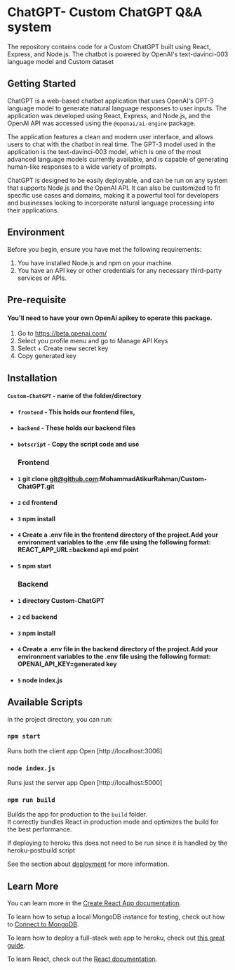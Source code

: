# ChatGPT- Custom ChatGPT Q&A system 
The repository contains code for a Custom ChatGPT built using React, Express, and Node.js. The chatbot is powered by OpenAI's text-davinci-003 language model and Custom dataset

## Getting Started
ChatGPT is a web-based chatbot application that uses OpenAI's GPT-3 language model to generate natural language responses to user inputs. The application was developed using React, Express, and Node.js, and the OpenAI API was accessed using the `@openai/ai-engine` package.

The application features a clean and modern user interface, and allows users to chat with the chatbot in real time. The GPT-3 model used in the application is the text-davinci-003 model, which is one of the most advanced language models currently available, and is capable of generating human-like responses to a wide variety of prompts.

ChatGPT is designed to be easily deployable, and can be run on any system that supports Node.js and the OpenAI API. It can also be customized to fit specific use cases and domains, making it a powerful tool for developers and businesses looking to incorporate natural language processing into their applications.
## Environment

Before you begin, ensure you have met the following requirements:

1. You have installed Node.js and npm on your machine.
2. You have an API key or other credentials for any necessary third-party services or APIs.

## Pre-requisite
#### You'll need to have your own OpenAi apikey to operate this package.
1. Go to https://beta.openai.com/
2. Select you profile menu and go to Manage API Keys
3. Select + Create new secret key
4. Copy generated key


##  Installation 

#### `Custom-ChatGPT` - name of the folder/directory
- #### `frontend` - This holds our frontend files, 
- #### `backend` - These holds our backend files
- #### `botscript` - Copy the script code and use 



  ### Frontend
- #### `1`  git clone git@github.com:MohammadAtikurRahman/Custom-ChatGPT.git
- #### `2`  cd frontend
- #### `3`  npm install
- #### `4`  Create a .env file in the frontend directory of the project.Add your environment variables to the .env file using the following format: REACT_APP_URL=backend api end point
- #### `5`  npm start

  ### Backend
- #### `1`  directory Custom-ChatGPT
- #### `2`  cd backend
- #### `3`  npm install
- #### `4`  Create a .env file in the backend directory of the project.Add your environment variables to the .env file using the following format: OPENAI_API_KEY=generated key
- #### `5`  node index.js







## Available Scripts

In the project directory, you can run:

### `npm start`

Runs both the client app Open [http://localhost:3006]

### `node index.js`

Runs just the server app Open [http://localhost:5000]





### `npm run build`

Builds the app for production to the `build` folder.<br>
It correctly bundles React in production mode and optimizes the build for the best performance.

If deploying to heroku this does not need to be run since it is handled by the heroku-postbuild script<br>

See the section about [deployment](https://facebook.github.io/create-react-app/docs/deployment) for more information.

## Learn More

You can learn more in the [Create React App documentation](https://facebook.github.io/create-react-app/docs/getting-started).

To learn how to setup a local MongoDB instance for testing, check out how to [Connect to MongoDB](https://docs.mongodb.com/guides/server/drivers/).

To learn how to deploy a full-stack web app to heroku, check out [this great guide](https://daveceddia.com/deploy-react-express-app-heroku/).

To learn React, check out the [React documentation](https://reactjs.org/).

